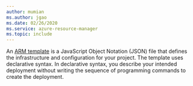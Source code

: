 ```yaml
---
author: mumian
ms.author: jgao
ms.date: 02/26/2020
ms.service: azure-resource-manager
ms.topic: include
---
```


An [ARM template](/azure/azure-resource-manager/templates/overview) is a JavaScript Object Notation (JSON) file that defines the infrastructure and configuration for your project. The template uses declarative syntax. In declarative syntax, you describe your intended deployment without writing the sequence of programming commands to create the deployment.
